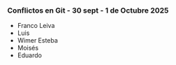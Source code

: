 ### Conflictos en Git - 30 sept - 1 de Octubre 2025

- Franco Leiva
- Luis
- Wimer Esteba
- Moisés
- Eduardo